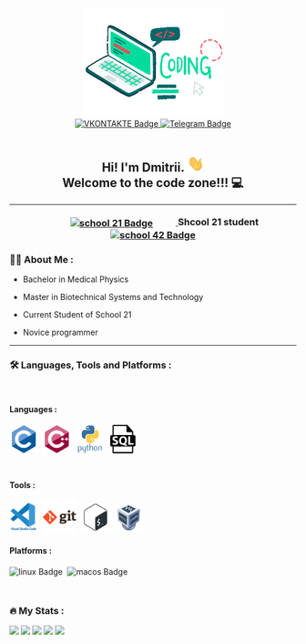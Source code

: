 <div id="header" align="center">
	<img src="./srcs/header.gif" width="250"/>
</div>

<div id="badges" align="center">
	<a href="https://vk.com/dimedrol99">
		<img src="https://img.shields.io/badge/VKONTAKTE-blue?logo=VK&logoColor=white&style=for-the-badge" alt="VKONTAKTE Badge"/>
	</a>
	<a href="https://t.me/dimetilus">
		<img src="https://img.shields.io/badge/Telegram-teal?logo=Telegram&logoColor=white&style=for-the-badge" alt="Telegram Badge"/>
	</a>
</div>

<div id="profile_views" align="center">
	<img src="https://komarev.com/ghpvc/?username=Dimaszhbankovskii&style=flat-square&color=blue" alt=""/>
</div>

<h2 align="center">
	Hi! I'm Dmitrii.
	<img src="./srcs/giphy1.webp" width="30px"/> <br>
	Welcome to the code zone!!! 💻
</h2>

<hr></hr>

<h3 align="center" style="margin:20px 0px">
	<a href="https://21-school.ru/">
		<img src="https://img.shields.io/badge/School 21-teal?&logoColor=white&style=for-the-badge" alt="school 21 Badge" style="vertical-align:middle;margin:0px 40px" />
	</a>
	Shcool 21 student
	<a href="https://42.fr/en/homepage/">
		<img src="https://img.shields.io/badge/School 42-blue?&logoColor=white&style=for-the-badge" alt="school 42 Badge" style="vertical-align:middle;margin:0px 40px" />
	</a>
</h3>

###  👨‍💻 About Me :

- Bachelor in Medical Physics

- Master in Biotechnical Systems and Technology

- Current Student of School 21

- Novice programmer

<hr></hr>

### 🛠️ Languages, Tools and Platforms :

<br>

#### Languages :

<div style="margin:10px 0px">
	<img src="./srcs/c-icon-original.svg" title="c-icon" alt="c-icon" width="50" height="50" style="vertical-align:middle"/>&nbsp;
	<img src="./srcs/cplusplus-icon-original.svg" title="cpp-icon" alt="cpp-icon" width="50" height="50" style="vertical-align:middle"/>&nbsp;
	<img src="./srcs/python-original-wordmark.svg" title="python-icon" alt="python-icon" width="50" height="50" style="vertical-align:middle"/>&nbsp;
	<img src="./srcs/sql-icon.png" title="sql-icon" alt="sql-icon" width="50" style="vertical-align:middle"/>
</div>

<br>

#### Tools :

<div style="margin:10px 0px">
	<img src="./srcs/vscode-original-wordmark.svg" title="VSCode" alt="VSCode" width="50" height="50" style="vertical-align:middle"/>&nbsp;
	<img src="./srcs/git-original-wordmark.svg" title="Git" alt="Git" width="60" height="60" style="vertical-align:middle"/>&nbsp;
	<img src="./srcs/bash-original.svg" title="bash-icon" alt="bash-icon" width="50" height="50" style="vertical-align:middle"/>&nbsp;
	<img src="./srcs/virtual-machine-icon.png" title="VM-icon" alt="VM-icon" width="50" style="vertical-align:middle"/>
</div>

#### Platforms :

<div style="margin:10px 0px">
	<img src="https://img.shields.io/badge/Linux-grey?logo=linux&logoColor=white&style=for-the-badge" alt="linux Badge" height=40 style="vertical-align:middle"/>&nbsp;
	<img src="https://img.shields.io/badge/MacOs-grey?logo=macos&logoColor=white&style=for-the-badge" alt="macos Badge" height=40 style="vertical-align:middle"/>
</div>

<br>

### 🔥 My Stats :

![](http://github-profile-summary-cards.vercel.app/api/cards/profile-details?username=Dimaszhbankovskii&theme=github)
![](http://github-profile-summary-cards.vercel.app/api/cards/repos-per-language?username=Dimaszhbankovskii&theme=github)
![](http://github-profile-summary-cards.vercel.app/api/cards/most-commit-language?username=Dimaszhbankovskii&theme=github)
![](http://github-profile-summary-cards.vercel.app/api/cards/stats?username=Dimaszhbankovskii&theme=github)
![](http://github-profile-summary-cards.vercel.app/api/cards/productive-time?username=Dimaszhbankovskii&theme=github&utcOffset=3)